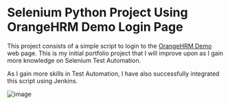# Selenium Python Project Using OrangeHRM Demo Login Page

This project consists of a simple script to login to the [OrangeHRM Demo](https://opensource-demo.orangehrmlive.com/) web page. This is my initial portfolio project that I will improve upon as I gain more knowledge on Selenium Test Automation.

As I gain more skills in Test Automation, I have also successfully integrated this script using Jenkins.

![image](https://github.com/user-attachments/assets/b67a6200-33c9-4b76-9fc4-2bdb486a63a4)

